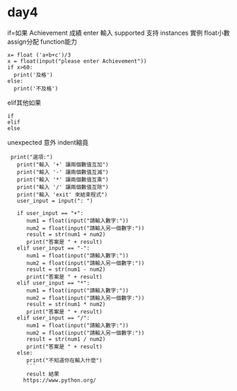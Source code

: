 # day4
if=如果
Achievement 成績
enter 輸入
supported 支持
instances 實例
float小數
assign分配
function能力
```
x= float ('a+b+c')/3
x = float(input("please enter Achievement"))
if x>60: 
  print('及格')
else: 
  print('不及格')
```
elif其他如果
```
if
elif
else
```
unexpected 意外
indent縮竟
```
 print("選項:")
   print("輸入 '+' 讓兩個數值互加")
   print("輸入 '-' 讓兩個數值互減")
   print("輸入 '*' 讓兩個數值互乘")
   print("輸入 '/' 讓兩個數值互除")
   print("輸入 'exit' 來結束程式")
   user_input = input(": ")
    
   if user_input == "+":
      num1 = float(input("請輸入數字:"))
      num2 = float(input("請輸入另一個數字:"))
      result = str(num1 + num2)
      print("答案是 " + result)
   elif user_input == "-":
      num1 = float(input("請輸入數字:"))
      num2 = float(input("請輸入另一個數字:"))
      result = str(num1 - num2)
      print("答案是 " + result)
   elif user_input == "*":
      num1 = float(input("請輸入數字:"))
      num2 = float(input("請輸入另一個數字:"))
      result = str(num1 * num2)
      print("答案是 " + result)
   elif user_input == "/":
      num1 = float(input("請輸入數字:"))
      num2 = float(input("請輸入另一個數字:"))
      result = str(num1 / num2)
      print("答案是 " + result)
   else:
      print("不知道你在輸入什麼")  
      ```
      result 結果
     https://www.python.org/ 
